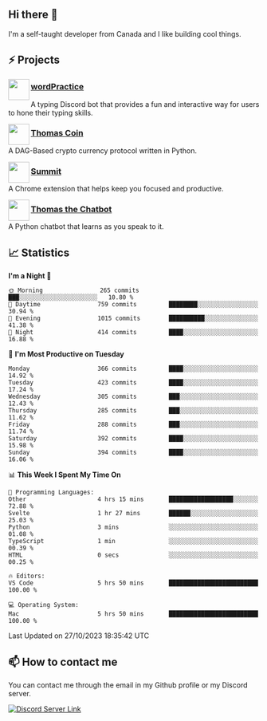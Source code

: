 <h2>Hi there 👋</h2>

<p>I'm a self-taught developer from Canada and I like building cool things.</p>

<h2>⚡ Projects</h2>

<img align="left" src="https://i.imgur.com/BIzs17V.png" width="42" height="42" />
<h3><a target="_blank" href="https://wordpractice.principle.sh/">wordPractice</a></h3>
<p>A typing Discord bot that provides a fun and interactive way for users to hone their typing skills.</p>

<img align="left" src="https://i.imgur.com/4FdQpgN.png" width="42" height="42" />
<h3><a href="https://github.com/principle105/thomas-coin">Thomas Coin</a></h3>
<p>A DAG-Based crypto currency protocol written in Python.</p>

<img align="left" src="https://i.imgur.com/Ly8Atho.png" width="42" height="42" />
<h3><a href="https://summit.sh/">Summit</a></h3>
<p>A Chrome extension that helps keep you focused and productive.</p>

<img align="left" src="https://i.imgur.com/hA9YF2s.png" width="42" height="42" />
<h3><a href="https://github.com/principle105/thomasthechatbot">Thomas the Chatbot</a></h3>
<p>A Python chatbot that learns as you speak to it.</p>

<h2>📈 Statistics</h2>

<!--START_SECTION:waka-->
**I'm a Night 🦉** 

```text
🌞 Morning                265 commits         ███░░░░░░░░░░░░░░░░░░░░░░   10.80 % 
🌆 Daytime                759 commits         ████████░░░░░░░░░░░░░░░░░   30.94 % 
🌃 Evening                1015 commits        ██████████░░░░░░░░░░░░░░░   41.38 % 
🌙 Night                  414 commits         ████░░░░░░░░░░░░░░░░░░░░░   16.88 % 
```
📅 **I'm Most Productive on Tuesday** 

```text
Monday                   366 commits         ████░░░░░░░░░░░░░░░░░░░░░   14.92 % 
Tuesday                  423 commits         ████░░░░░░░░░░░░░░░░░░░░░   17.24 % 
Wednesday                305 commits         ███░░░░░░░░░░░░░░░░░░░░░░   12.43 % 
Thursday                 285 commits         ███░░░░░░░░░░░░░░░░░░░░░░   11.62 % 
Friday                   288 commits         ███░░░░░░░░░░░░░░░░░░░░░░   11.74 % 
Saturday                 392 commits         ████░░░░░░░░░░░░░░░░░░░░░   15.98 % 
Sunday                   394 commits         ████░░░░░░░░░░░░░░░░░░░░░   16.06 % 
```


📊 **This Week I Spent My Time On** 

```text
💬 Programming Languages: 
Other                    4 hrs 15 mins       ██████████████████░░░░░░░   72.88 % 
Svelte                   1 hr 27 mins        ██████░░░░░░░░░░░░░░░░░░░   25.03 % 
Python                   3 mins              ░░░░░░░░░░░░░░░░░░░░░░░░░   01.08 % 
TypeScript               1 min               ░░░░░░░░░░░░░░░░░░░░░░░░░   00.39 % 
HTML                     0 secs              ░░░░░░░░░░░░░░░░░░░░░░░░░   00.25 % 

🔥 Editors: 
VS Code                  5 hrs 50 mins       █████████████████████████   100.00 % 

💻 Operating System: 
Mac                      5 hrs 50 mins       █████████████████████████   100.00 % 
```


 Last Updated on 27/10/2023 18:35:42 UTC
<!--END_SECTION:waka-->

<h2>📫 How to contact me</h2>

You can contact me through the email in my Github profile or my Discord server.

[![Discord Server Link](https://dcbadge.vercel.app/api/server/DHnk46C)](https://discord.gg/DHnk46C)

